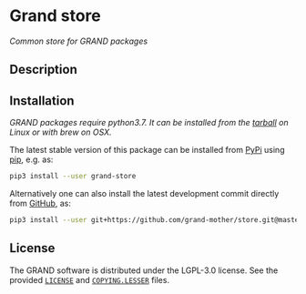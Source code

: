 # Grand store
_Common store for GRAND packages_

## Description

<!-- Add here a description of the package -->


## Installation

_GRAND packages require python3.7. It can be installed from the
[tarball](https://www.python.org/downloads) on Linux or with brew on OSX._

The latest stable version of this package can be installed from [PyPi][PYPI]
using [pip][PIP], e.g. as:
```bash
pip3 install --user grand-store
```

Alternatively one can also install the latest development commit directly from
[GitHub][GITHUB], as:
```bash
pip3 install --user git+https://github.com/grand-mother/store.git@master
```


## License

The GRAND software is distributed under the LGPL-3.0 license. See the provided
[`LICENSE`][LICENSE] and [`COPYING.LESSER`][COPYING] files.


[COPYING]: https://github.com/grand-mother/store/blob/master/COPYING.LESSER
[GITHUB]: https://github.com/grand-mother/store
[LICENSE]: https://github.com/grand-mother/store/blob/master/LICENSE
[PIP]: https://pypi.org/project/pip
[PYPI]: https://pypi.org/project/grand-store
